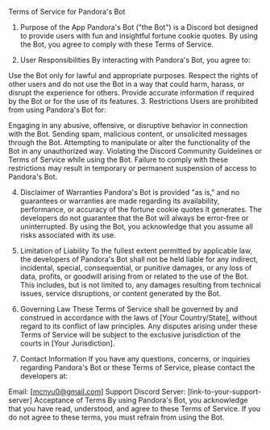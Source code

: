 Terms of Service for Pandora's Bot
1. Purpose of the App
Pandora's Bot ("the Bot") is a Discord bot designed to provide users with fun and insightful fortune cookie quotes. By using the Bot, you agree to comply with these Terms of Service.

2. User Responsibilities
By interacting with Pandora's Bot, you agree to:

Use the Bot only for lawful and appropriate purposes.
Respect the rights of other users and do not use the Bot in a way that could harm, harass, or disrupt the experience for others.
Provide accurate information if required by the Bot or for the use of its features.
3. Restrictions
Users are prohibited from using Pandora's Bot for:

Engaging in any abusive, offensive, or disruptive behavior in connection with the Bot.
Sending spam, malicious content, or unsolicited messages through the Bot.
Attempting to manipulate or alter the functionality of the Bot in any unauthorized way.
Violating the Discord Community Guidelines or Terms of Service while using the Bot.
Failure to comply with these restrictions may result in temporary or permanent suspension of access to Pandora's Bot.

4. Disclaimer of Warranties
Pandora's Bot is provided "as is," and no guarantees or warranties are made regarding its availability, performance, or accuracy of the fortune cookie quotes it generates. The developers do not guarantee that the Bot will always be error-free or uninterrupted. By using the Bot, you acknowledge that you assume all risks associated with its use.

5. Limitation of Liability
To the fullest extent permitted by applicable law, the developers of Pandora's Bot shall not be held liable for any indirect, incidental, special, consequential, or punitive damages, or any loss of data, profits, or goodwill arising from or related to the use of the Bot. This includes, but is not limited to, any damages resulting from technical issues, service disruptions, or content generated by the Bot.

6. Governing Law
These Terms of Service shall be governed by and construed in accordance with the laws of [Your Country/State], without regard to its conflict of law principles. Any disputes arising under these Terms of Service will be subject to the exclusive jurisdiction of the courts in [Your Jurisdiction].

7. Contact Information
If you have any questions, concerns, or inquiries regarding Pandora's Bot or these Terms of Service, please contact the developers at:

Email: [mcnyu0@gmail.com]
Support Discord Server: [link-to-your-support-server]
Acceptance of Terms
By using Pandora's Bot, you acknowledge that you have read, understood, and agree to these Terms of Service. If you do not agree to these terms, you must refrain from using the Bot.

